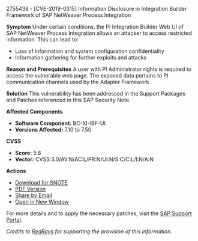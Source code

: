 2755438 - [CVE-2019-0315] Information Disclosure in Integration Builder Framework of SAP NetWeaver Process Integration

**Symptom**
Under certain conditions, the PI Integration Builder Web UI of SAP NetWeaver Process Integration allows an attacker to access restricted information. This can lead to:
- Loss of information and system configuration confidentiality
- Information gathering for further exploits and attacks

**Reason and Prerequisites**
A user with PI Administrator rights is required to access the vulnerable web page. The exposed data pertains to PI communication channels used by the Adapter Framework.

**Solution**
This vulnerability has been addressed in the Support Packages and Patches referenced in this SAP Security Note.

**Affected Components**
- **Software Component:** BC-XI-IBF-UI
- **Versions Affected:** 7.10 to 7.50

**CVSS**
- **Score:** 5.8
- **Vector:** CVSS:3.0/AV:N/AC:L/PR:N/UI:N/S:C/C:L/I:N/A:N

**Actions**
- [Download for SNOTE](https://notesdownloads.sap.com/note/0040000001047922019)
- [PDF Version](https://userapps.support.sap.com/sap/support/sfm/notes/print/0002755438?language=en-US&token=0EEE1CF29445DF9B61A99D3AC1AC6C79)
- [Share by Email](https://me.sap.com/)
- [Open in New Window](https://me.sap.com/)

For more details and to apply the necessary patches, visit the [SAP Support Portal](https://me.sap.com/).

*Credits to [RedRays](https://redrays.io) for supporting the provision of this information.*